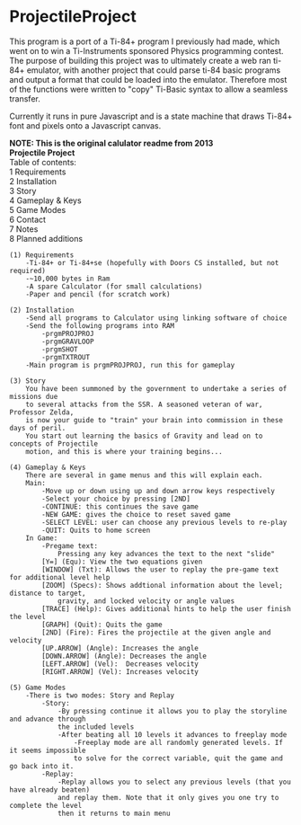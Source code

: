 # ProjectileProject

This program is a port of a Ti-84+ program I previously had made,
which went on to win a Ti-Instruments sponsored Physics programming contest.
The purpose of building this project was to ultimately create a
web ran ti-84+ emulator, with another project that could parse
ti-84 basic programs and output a format that could be loaded into 
the emulator. Therefore most of the functions were written to 
"copy" Ti-Basic syntax to allow a seamless transfer. 

Currently it runs in pure Javascript and is a state machine that
draws Ti-84+ font and pixels onto a Javascript canvas. 

**NOTE: This is the original calulator readme from 2013**  
**Projectile Project**  
Table of contents:  
 	1 Requirements  
 	2 Installation  
 	3 Story  
 	4 Gameplay & Keys  
 	5 Game Modes  
 	6 Contact  
 	7 Notes  
 	8 Planned additions  
    
 	(1) Requirements  
 		-Ti-84+ or Ti-84+se (hopefully with Doors CS installed, but not required)  
 		-~10,000 bytes in Ram  
 		-A spare Calculator (for small calculations)  
 		-Paper and pencil (for scratch work)  
      
 	(2) Installation  
		-Send all programs to Calculator using linking software of choice  
		-Send the following programs into RAM  
			-prgmPROJPROJ  
			-prgmGRAVLOOP  
			-prgmSHOT  
			-prgmTXTROUT  
		-Main program is prgmPROJPROJ, run this for gameplay  
      
	(3) Story  
		You have been summoned by the government to undertake a series of missions due  
		to several attacks from the SSR. A seasoned veteran of war, Professor Zelda,  
		is now your guide to "train" your brain into commission in these days of peril.  
		You start out learning the basics of Gravity and lead on to concepts of Projectile  
		motion, and this is where your training begins...  
		  
	(4) Gameplay & Keys  
		There are several in game menus and this will explain each.  
		Main:  
			-Move up or down using up and down arrow keys respectively  
			-Select your choice by pressing [2ND]  
			-CONTINUE: this continues the save game  
			-NEW GAME: gives the choice to reset saved game  
			-SELECT LEVEL: user can choose any previous levels to re-play  
			-QUIT: Quits to home screen  
		In Game:  
			-Pregame text:  
				Pressing any key advances the text to the next "slide"  
			[Y=] (Equ): View the two equations given  
			[WINDOW] (Txt): Allows the user to replay the pre-game text for additional level help  
			[ZOOM] (Specs): Shows addtional information about the level; distance to target,  
				gravity, and locked velocity or angle values  
			[TRACE] (Help): Gives additional hints to help the user finish the level  
			[GRAPH] (Quit): Quits the game  
			[2ND] (Fire): Fires the projectile at the given angle and velocity  
			[UP.ARROW] (Angle): Increases the angle  
			[DOWN.ARROW] (Angle): Decreases the angle  
			[LEFT.ARROW] (Vel):  Decreases velocity  
			[RIGHT.ARROW] (Vel): Increases velocity  
        
	(5) Game Modes  
		-There is two modes: Story and Replay  
			-Story:  
				-By pressing continue it allows you to play the storyline and advance through  
				the included levels  
				-After beating all 10 levels it advances to freeplay mode  
					-Freeplay mode are all randomly generated levels. If it seems impossible  
					to solve for the correct variable, quit the game and go back into it.   
			-Replay:  
				-Replay allows you to select any previous levels (that you have already beaten)  
				and replay them. Note that it only gives you one try to complete the level  
				then it returns to main menu  
